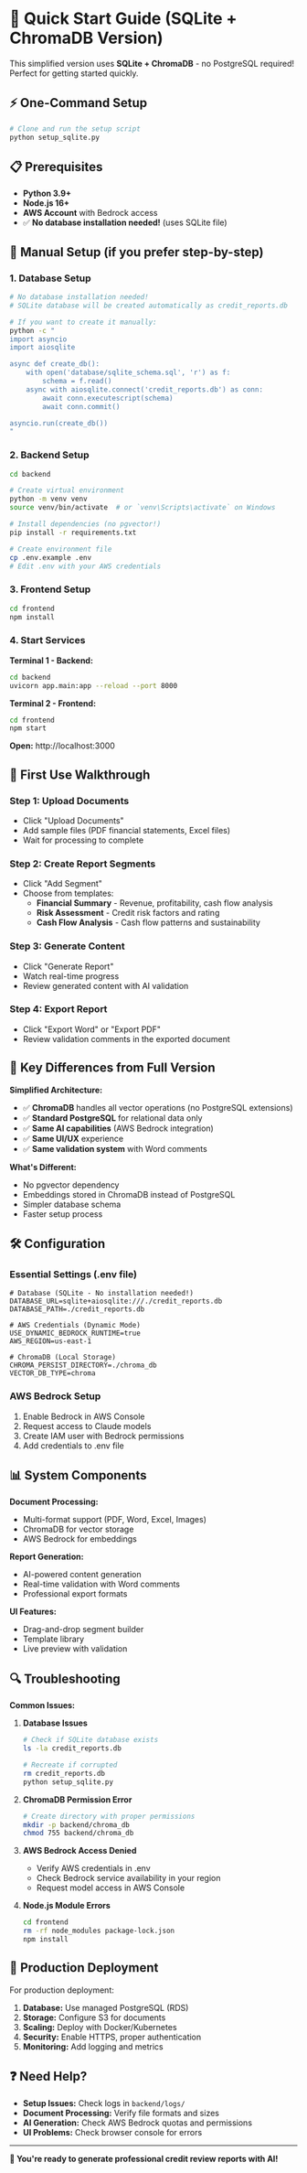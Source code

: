 # 🚀 Quick Start Guide (SQLite + ChromaDB Version)

This simplified version uses **SQLite + ChromaDB** - no PostgreSQL required! Perfect for getting started quickly.

## ⚡ One-Command Setup

```bash
# Clone and run the setup script
python setup_sqlite.py
```

## 📋 Prerequisites

- **Python 3.9+** 
- **Node.js 16+**
- **AWS Account** with Bedrock access
- ✅ **No database installation needed!** (uses SQLite file)

## 🏃 Manual Setup (if you prefer step-by-step)

### 1. Database Setup
```bash
# No database installation needed!
# SQLite database will be created automatically as credit_reports.db

# If you want to create it manually:
python -c "
import asyncio
import aiosqlite

async def create_db():
    with open('database/sqlite_schema.sql', 'r') as f:
        schema = f.read()
    async with aiosqlite.connect('credit_reports.db') as conn:
        await conn.executescript(schema)
        await conn.commit()

asyncio.run(create_db())
"
```

### 2. Backend Setup
```bash
cd backend

# Create virtual environment
python -m venv venv
source venv/bin/activate  # or `venv\Scripts\activate` on Windows

# Install dependencies (no pgvector!)
pip install -r requirements.txt

# Create environment file
cp .env.example .env
# Edit .env with your AWS credentials
```

### 3. Frontend Setup
```bash
cd frontend
npm install
```

### 4. Start Services

**Terminal 1 - Backend:**
```bash
cd backend
uvicorn app.main:app --reload --port 8000
```

**Terminal 2 - Frontend:**
```bash
cd frontend
npm start
```

**Open:** http://localhost:3000

## 🎯 First Use Walkthrough

### Step 1: Upload Documents
- Click "Upload Documents"  
- Add sample files (PDF financial statements, Excel files)
- Wait for processing to complete

### Step 2: Create Report Segments
- Click "Add Segment"
- Choose from templates:
  - **Financial Summary** - Revenue, profitability, cash flow analysis
  - **Risk Assessment** - Credit risk factors and rating
  - **Cash Flow Analysis** - Cash flow patterns and sustainability

### Step 3: Generate Content
- Click "Generate Report" 
- Watch real-time progress
- Review generated content with AI validation

### Step 4: Export Report
- Click "Export Word" or "Export PDF"
- Review validation comments in the exported document

## 🔧 Key Differences from Full Version

**Simplified Architecture:**
- ✅ **ChromaDB** handles all vector operations (no PostgreSQL extensions)
- ✅ **Standard PostgreSQL** for relational data only
- ✅ **Same AI capabilities** (AWS Bedrock integration)
- ✅ **Same UI/UX** experience
- ✅ **Same validation system** with Word comments

**What's Different:**
- No pgvector dependency
- Embeddings stored in ChromaDB instead of PostgreSQL
- Simpler database schema
- Faster setup process

## 🛠️ Configuration

### Essential Settings (.env file)
```env
# Database (SQLite - No installation needed!)
DATABASE_URL=sqlite+aiosqlite:///./credit_reports.db
DATABASE_PATH=./credit_reports.db

# AWS Credentials (Dynamic Mode)
USE_DYNAMIC_BEDROCK_RUNTIME=true
AWS_REGION=us-east-1

# ChromaDB (Local Storage)
CHROMA_PERSIST_DIRECTORY=./chroma_db
VECTOR_DB_TYPE=chroma
```

### AWS Bedrock Setup
1. Enable Bedrock in AWS Console
2. Request access to Claude models
3. Create IAM user with Bedrock permissions
4. Add credentials to .env file

## 📊 System Components

**Document Processing:**
- Multi-format support (PDF, Word, Excel, Images)
- ChromaDB for vector storage
- AWS Bedrock for embeddings

**Report Generation:**
- AI-powered content generation
- Real-time validation with Word comments
- Professional export formats

**UI Features:**
- Drag-and-drop segment builder
- Template library
- Live preview with validation

## 🔍 Troubleshooting

**Common Issues:**

1. **Database Issues**
   ```bash
   # Check if SQLite database exists
   ls -la credit_reports.db
   
   # Recreate if corrupted
   rm credit_reports.db
   python setup_sqlite.py
   ```

2. **ChromaDB Permission Error**
   ```bash
   # Create directory with proper permissions
   mkdir -p backend/chroma_db
   chmod 755 backend/chroma_db
   ```

3. **AWS Bedrock Access Denied**
   - Verify AWS credentials in .env
   - Check Bedrock service availability in your region
   - Request model access in AWS Console

4. **Node.js Module Errors**
   ```bash
   cd frontend
   rm -rf node_modules package-lock.json
   npm install
   ```

## 🚀 Production Deployment

For production deployment:

1. **Database:** Use managed PostgreSQL (RDS)
2. **Storage:** Configure S3 for documents
3. **Scaling:** Deploy with Docker/Kubernetes
4. **Security:** Enable HTTPS, proper authentication
5. **Monitoring:** Add logging and metrics

## ❓ Need Help?

- **Setup Issues:** Check logs in `backend/logs/`
- **Document Processing:** Verify file formats and sizes
- **AI Generation:** Check AWS Bedrock quotas and permissions
- **UI Problems:** Check browser console for errors

---

**🎉 You're ready to generate professional credit review reports with AI!**